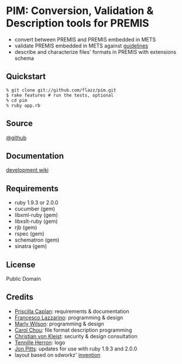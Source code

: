 PIM: Conversion, Validation & Description tools for PREMIS
==========================================================
* convert between PREMIS and PREMIS embedded in METS
* validate PREMIS embedded in METS against [guidelines](http://www.loc.gov/standards/premis/guidelines-premismets.pdf)
* describe and characterize files' formats in PREMIS with extensions schema

Quickstart
----------
    % git clone git://github.com/flazz/pim.git
    $ rake features # run the tests, optional
    % cd pim
    % ruby app.rb

Source
------
[@github](http://github.com/flazz/pim)

Documentation
-------------
[development wiki](http://wiki.github.com/flazz/pim)

Requirements
------------
* ruby 1.9.3 or 2.0.0
* cucumber (gem)
* libxml-ruby (gem)
* libxslt-ruby (gem)
* rjb (gem)
* rspec (gem)
* schematron (gem)
* sinatra (gem)

License
-------
Public Domain

Credits
-------
* [Priscilla Caplan](pcaplan@ufl.edu): requirements & documentation
* [Francesco Lazzarino](flaz@ufl.edu): programming & design
* [Marly Wilson](marly@ufl.edu): programming & design
* [Carol Chou](cchou@ufl.edu): file format description programming
* [Christian von Kleist](cvonkleist@gmail.com): security & design consultation
* [Tennille Herron](therron@ufl.edu): logo
* [Jon Pitts](http://github.com/jonpitts): updates for use with ruby 1.9.3 and 2.0.0
* layout based on sdworkz' [invention](http://www.oswd.org/design/preview/id/3293)

